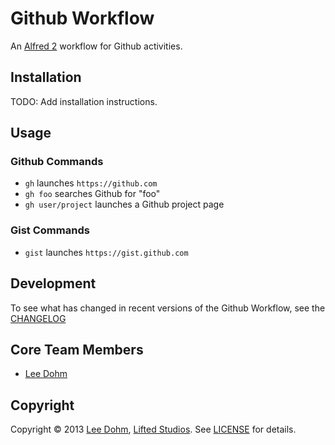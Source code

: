 # Github Workflow

An [Alfred 2](http://www.alfredapp.com) workflow for Github activities.

## Installation

TODO: Add installation instructions.

## Usage

### Github Commands

* `gh` launches `https://github.com`
* `gh foo` searches Github for "foo"
* `gh user/project` launches a Github project page

### Gist Commands

* `gist` launches `https://gist.github.com`

## Development

To see what has changed in recent versions of the Github Workflow, see the [CHANGELOG](CHANGELOG.md)

## Core Team Members

* [Lee Dohm](https://github.com/lee-dohm)

## Copyright

Copyright &copy; 2013 [Lee Dohm](https://github.com/lee-dohm), [Lifted Studios](https://github.com/lifted-studios).  See [LICENSE](LICENSE.md) for details.
